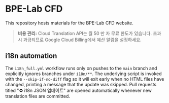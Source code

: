 # BPE-Lab CFD

This repository hosts materials for the BPE-Lab CFD website.

> **비용 관리:**
> Cloud Translation API는 월 50 만 자 무료 한도가 있습니다. 초과 시 과금되므로 Google Cloud Billing에서 예산 알림을 설정하세요.

## i18n automation

The `i18n_full.yml` workflow runs only on pushes to the `main` branch and
explicitly ignores branches under `i18n/**`. The underlying script is invoked
with the `--skip-if-no-diff` flag so it will exit early when no HTML files have
changed, printing a message that the update was skipped. Pull requests titled
"♻️ i18n JSON 업데이트" are opened automatically whenever new translation files
are committed.

